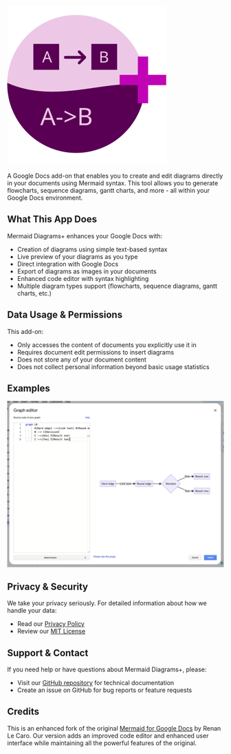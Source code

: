 ![Mermaid Diagrams+ Logo](logo.svg)

A Google Docs add-on that enables you to create and edit diagrams directly in your documents using Mermaid syntax. This
tool allows you to generate flowcharts, sequence diagrams, gantt charts, and more - all within your Google Docs
environment.

## What This App Does

Mermaid Diagrams+ enhances your Google Docs with:

- Creation of diagrams using simple text-based syntax
- Live preview of your diagrams as you type
- Direct integration with Google Docs
- Export of diagrams as images in your documents
- Enhanced code editor with syntax highlighting
- Multiple diagram types support (flowcharts, sequence diagrams, gantt charts, etc.)

## Data Usage & Permissions

This add-on:

- Only accesses the content of documents you explicitly use it in
- Requires document edit permissions to insert diagrams
- Does not store any of your document content
- Does not collect personal information beyond basic usage statistics

## Examples

![Mermaid Diagrams+ Screenshot](screenshot.png)

## Privacy & Security

We take your privacy seriously. For detailed information about how we handle your data:

- Read our [Privacy Policy](PRIVACY_POLICY.md)
- Review our [MIT License](LICENSE.md)

## Support & Contact

If you need help or have questions about Mermaid Diagrams+, please:

- Visit our [GitHub repository](https://github.com/AlmogBaku/mermaid-gdocs-plus/) for technical documentation
- Create an issue on GitHub for bug reports or feature requests

## Credits

This is an enhanced fork of the original [Mermaid for Google Docs](https://github.com/renanlecaro/mermaid-gdocs/) by
Renan Le Caro. Our version adds an improved code editor and enhanced user interface while maintaining all the powerful
features of the original.